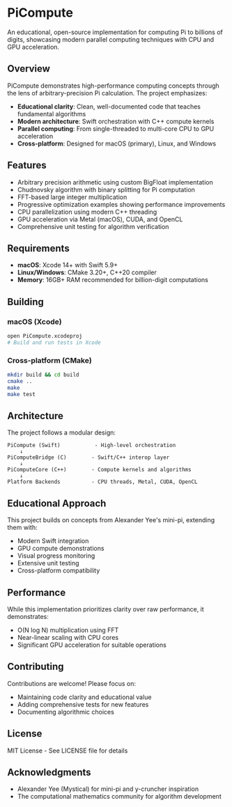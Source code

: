 # PiCompute

An educational, open-source implementation for computing Pi to billions of digits, showcasing modern parallel computing techniques with CPU and GPU acceleration.

## Overview

PiCompute demonstrates high-performance computing concepts through the lens of arbitrary-precision Pi calculation. The project emphasizes:

- **Educational clarity**: Clean, well-documented code that teaches fundamental algorithms
- **Modern architecture**: Swift orchestration with C++ compute kernels
- **Parallel computing**: From single-threaded to multi-core CPU to GPU acceleration
- **Cross-platform**: Designed for macOS (primary), Linux, and Windows

## Features

- Arbitrary precision arithmetic using custom BigFloat implementation
- Chudnovsky algorithm with binary splitting for Pi computation
- FFT-based large integer multiplication
- Progressive optimization examples showing performance improvements
- CPU parallelization using modern C++ threading
- GPU acceleration via Metal (macOS), CUDA, and OpenCL
- Comprehensive unit testing for algorithm verification

## Requirements

- **macOS**: Xcode 14+ with Swift 5.9+
- **Linux/Windows**: CMake 3.20+, C++20 compiler
- **Memory**: 16GB+ RAM recommended for billion-digit computations

## Building

### macOS (Xcode)
```bash
open PiCompute.xcodeproj
# Build and run tests in Xcode
```

### Cross-platform (CMake)
```bash
mkdir build && cd build
cmake ..
make
make test
```

## Architecture

The project follows a modular design:

```
PiCompute (Swift)           - High-level orchestration
    ↓
PiComputeBridge (C)        - Swift/C++ interop layer
    ↓
PiComputeCore (C++)        - Compute kernels and algorithms
    ↓
Platform Backends          - CPU threads, Metal, CUDA, OpenCL
```

## Educational Approach

This project builds on concepts from Alexander Yee's mini-pi, extending them with:
- Modern Swift integration
- GPU compute demonstrations
- Visual progress monitoring
- Extensive unit testing
- Cross-platform compatibility

## Performance

While this implementation prioritizes clarity over raw performance, it demonstrates:
- O(N log N) multiplication using FFT
- Near-linear scaling with CPU cores
- Significant GPU acceleration for suitable operations

## Contributing

Contributions are welcome! Please focus on:
- Maintaining code clarity and educational value
- Adding comprehensive tests for new features
- Documenting algorithmic choices

## License

MIT License - See LICENSE file for details

## Acknowledgments

- Alexander Yee (Mystical) for mini-pi and y-cruncher inspiration
- The computational mathematics community for algorithm development